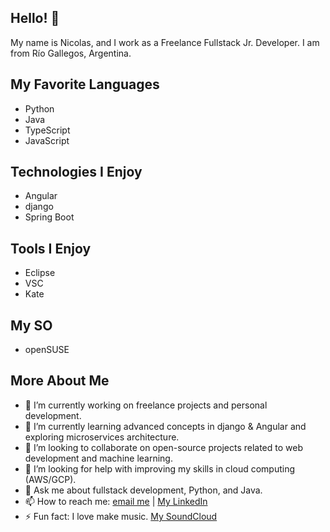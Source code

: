 ## Hello! 👋

My name is Nicolas, and I work as a Freelance Fullstack Jr. Developer. I am from Río Gallegos, Argentina.

## My Favorite Languages
- Python
- Java
- TypeScript
- JavaScript

## Technologies I Enjoy
- Angular
- django
- Spring Boot

## Tools I Enjoy
- Eclipse
- VSC
- Kate

## My SO
- openSUSE


## More About Me
- 🔭 I’m currently working on freelance projects and personal development.
- 🌱 I’m currently learning advanced concepts in django & Angular and exploring microservices architecture.
- 👯 I’m looking to collaborate on open-source projects related to web development and machine learning.
- 🤔 I’m looking for help with improving my skills in cloud computing (AWS/GCP).
- 💬 Ask me about fullstack development, Python, and Java.
- 📫 How to reach me: [email me](mailto:nicobutter@gmail.com) | [My LinkedIn](www.linkedin.com/in/nicolás-butterfield-9964aa1a3)
- ⚡ Fun fact: I love make music. [My SoundCloud](https://soundcloud.com/user-785671138/perda)
